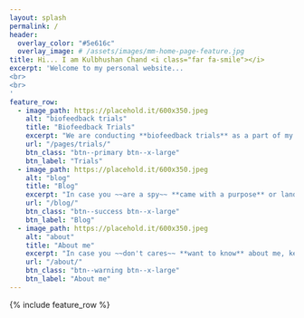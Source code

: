 ```yaml
---
layout: splash
permalink: /
header:
  overlay_color: "#5e616c"
  overlay_image: # /assets/images/mm-home-page-feature.jpg
title: Hi... I am Kulbhushan Chand <i class="far fa-smile"></i>
excerpt: 'Welcome to my personal website...
<br>
<br>
'
feature_row:
  - image_path: https://placehold.it/600x350.jpeg
    alt: "biofeedback trials"
    title: "Biofeedback Trials"
    excerpt: "We are conducting **biofeedback trials** as a part of my PhD research. In case you are the **participant** or want to know about the trials, click below to know more..."
    url: "/pages/trials/"
    btn_class: "btn--primary btn--x-large"
    btn_label: "Trials"
  - image_path: https://placehold.it/600x350.jpeg
    alt: "blog"
    title: "Blog"
    excerpt: "In case you ~~are a spy~~ **came with a purpose** or landed on this website ~~mistakenly~~ **out of curiosity**, I recommend reading the only available article in my blog..."
    url: "/blog/"
    btn_class: "btn--success btn--x-large"
    btn_label: "Blog"
  - image_path: https://placehold.it/600x350.jpeg
    alt: "about"
    title: "About me"
    excerpt: "In case you ~~don't cares~~ **want to know** about me, keep going... There are tons of topics we can discuss, except ones I consider my achilles heel "
    url: "/about/"
    btn_class: "btn--warning btn--x-large"
    btn_label: "About me"
---
```


{% include feature_row %}